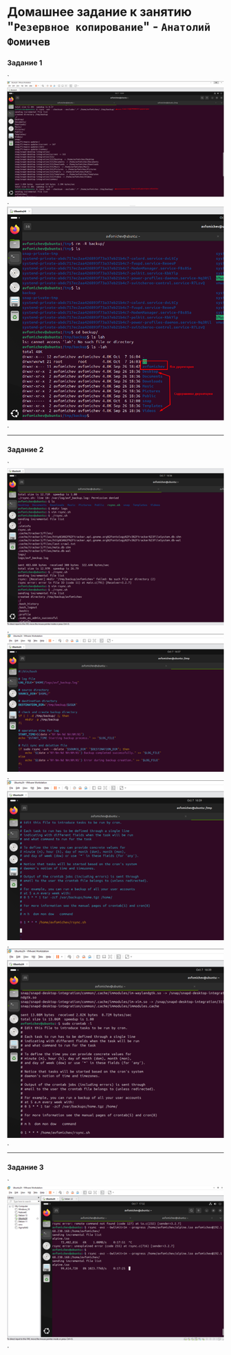 # Домашнее задание к занятию "`Резервное копирование`" - `Анатолий Фомичев`

### Задание 1

`
![alt text](https://github.com/SLzDevOps/netology_rsync/blob/main/file/Screenshot_366.png).
![alt text](https://github.com/SLzDevOps/netology_rsync/blob/main/file/Screenshot_367.png).


---

### Задание 2

`
![alt text](https://github.com/SLzDevOps/netology_rsync/blob/main/file/Screenshot_368.png).
![alt text](https://github.com/SLzDevOps/netology_rsync/blob/main/file/Screenshot_369.png).
![alt text](https://github.com/SLzDevOps/netology_rsync/blob/main/file/Screenshot_370.png).
![alt text](https://github.com/SLzDevOps/netology_rsync/blob/main/file/Screenshot_371.png).


---

### Задание 3

`
![alt text](https://github.com/SLzDevOps/netology_rsync/blob/main/file/Screenshot_373.png).


